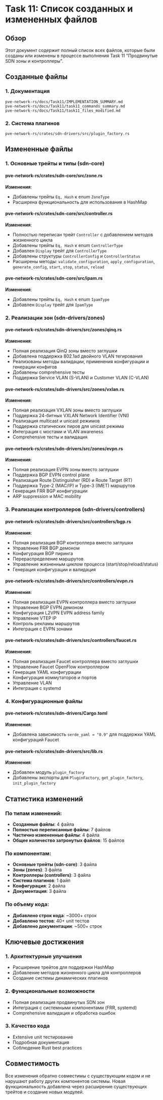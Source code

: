 # Task 11: Список созданных и измененных файлов

## Обзор
Этот документ содержит полный список всех файлов, которые были созданы или изменены в процессе выполнения Task 11 "Продвинутые SDN зоны и контроллеры".

## Созданные файлы

### 1. Документация
```
pve-network-rs/docs/Task11/IMPLEMENTATION_SUMMARY.md
pve-network-rs/docs/Task11/task11_commands_summary.md
pve-network-rs/docs/Task11/task11_files_modified.md
```

### 2. Система плагинов
```
pve-network-rs/crates/sdn-drivers/src/plugin_factory.rs
```

## Измененные файлы

### 1. Основные трейты и типы (sdn-core)

#### pve-network-rs/crates/sdn-core/src/zone.rs
**Изменения**:
- Добавлены трейты `Eq, Hash` к enum `ZoneType`
- Расширена функциональность для использования в HashMap

#### pve-network-rs/crates/sdn-core/src/controller.rs
**Изменения**:
- Полностью переписан трейт `Controller` с добавлением методов жизненного цикла
- Добавлены трейты `Eq, Hash` к enum `ControllerType`
- Добавлен `Display` трейт для `ControllerType`
- Добавлены структуры `ControllerConfig` и `ControllerStatus`
- Расширены методы: `validate_configuration`, `apply_configuration`, `generate_config`, `start`, `stop`, `status`, `reload`

#### pve-network-rs/crates/sdn-core/src/ipam.rs
**Изменения**:
- Добавлены трейты `Eq, Hash` к enum `IpamType`
- Добавлен `Display` трейт для `IpamType`

### 2. Реализации зон (sdn-drivers/zones)

#### pve-network-rs/crates/sdn-drivers/src/zones/qinq.rs
**Изменения**:
- Полная реализация QinQ зоны вместо заглушки
- Добавлена поддержка 802.1ad двойного VLAN тегирования
- Реализованы методы валидации, применения конфигурации и генерации конфигов
- Добавлены comprehensive тесты
- Поддержка Service VLAN (S-VLAN) и Customer VLAN (C-VLAN)

#### pve-network-rs/crates/sdn-drivers/src/zones/vxlan.rs
**Изменения**:
- Полная реализация VXLAN зоны вместо заглушки
- Поддержка 24-битных VXLAN Network Identifier (VNI)
- Реализация multicast и unicast режимов
- Поддержка статических пиров для unicast режима
- Интеграция с мостами и VLAN awareness
- Comprehensive тесты и валидация

#### pve-network-rs/crates/sdn-drivers/src/zones/evpn.rs
**Изменения**:
- Полная реализация EVPN зоны вместо заглушки
- Поддержка BGP EVPN control plane
- Реализация Route Distinguisher (RD) и Route Target (RT)
- Поддержка Type-2 (MAC/IP) и Type-3 (IMET) маршрутов
- Генерация FRR BGP конфигурации
- ARP suppression и MAC mobility

### 3. Реализации контроллеров (sdn-drivers/controllers)

#### pve-network-rs/crates/sdn-drivers/src/controllers/bgp.rs
**Изменения**:
- Полная реализация BGP контроллера вместо заглушки
- Управление FRR BGP демоном
- Конфигурация BGP пиринга
- Перераспределение маршрутов
- Управление жизненным циклом процесса (start/stop/reload/status)
- Генерация конфигурации и валидация

#### pve-network-rs/crates/sdn-drivers/src/controllers/evpn.rs
**Изменения**:
- Полная реализация EVPN контроллера вместо заглушки
- Управление BGP EVPN демоном
- Конфигурация L2VPN EVPN address family
- Управление VTEP IP
- Контроль рекламы маршрутов
- Интеграция с EVPN зонами

#### pve-network-rs/crates/sdn-drivers/src/controllers/faucet.rs
**Изменения**:
- Полная реализация Faucet контроллера вместо заглушки
- Управление Faucet OpenFlow контроллером
- Генерация YAML конфигурации
- Конфигурация коммутаторов и портов
- Управление VLAN
- Интеграция с systemd

### 4. Конфигурационные файлы

#### pve-network-rs/crates/sdn-drivers/Cargo.toml
**Изменения**:
- Добавлена зависимость `serde_yaml = "0.9"` для поддержки YAML конфигураций Faucet

#### pve-network-rs/crates/sdn-drivers/src/lib.rs
**Изменения**:
- Добавлен модуль `plugin_factory`
- Добавлены экспорты для `PluginFactory`, `get_plugin_factory`, `init_plugin_factory`

## Статистика изменений

### По типам изменений:
- **Созданные файлы**: 4 файла
- **Полностью переписанные файлы**: 7 файлов
- **Частично измененные файлы**: 4 файла
- **Общее количество затронутых файлов**: 15 файлов

### По компонентам:
- **Основные трейты (sdn-core)**: 3 файла
- **Зоны (zones)**: 3 файла  
- **Контроллеры (controllers)**: 3 файла
- **Система плагинов**: 1 файл
- **Конфигурация**: 2 файла
- **Документация**: 3 файла

### По объему кода:
- **Добавлено строк кода**: ~3000+ строк
- **Добавлено тестов**: 40+ unit тестов
- **Добавлено документации**: ~500+ строк

## Ключевые достижения

### 1. Архитектурные улучшения
- Расширение трейтов для поддержки HashMap
- Добавление методов жизненного цикла для контроллеров
- Создание системы динамических плагинов

### 2. Функциональные возможности
- Полная реализация продвинутых SDN зон
- Интеграция с системными компонентами (FRR, systemd)
- Comprehensive валидация и обработка ошибок

### 3. Качество кода
- Extensive unit тестирование
- Подробная документация
- Соблюдение Rust best practices

## Совместимость

Все изменения обратно совместимы с существующим кодом и не нарушают работу других компонентов системы. Новая функциональность добавлена через расширение существующих трейтов и создание новых модулей.